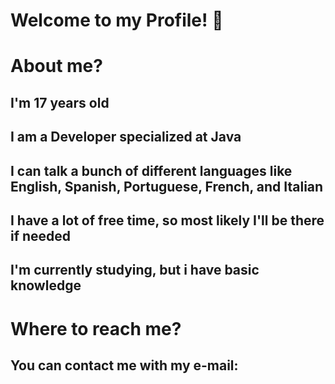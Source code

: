 # Welcome to my Profile! 👋

# About me?
## I'm 17 years old
## I am a Developer specialized at Java
## I can talk a bunch of different languages like English, Spanish, Portuguese, French, and Italian
## I have a lot of free time, so most likely I'll be there if needed
## I'm currently studying, but i have basic knowledge

# Where to reach me?
## You can contact me with my e-mail: 
<!--
**DevLuchou/DevLuchou** is a ✨ _special_ ✨ repository because its `README.md` (this file) appears on your GitHub profile.

Here are some ideas to get you started:

- 🔭 I’m currently working on ...
- 🌱 I’m currently learning ...
- 👯 I’m looking to collaborate on ...
- 🤔 I’m looking for help with ...
- 💬 Ask me about ...
- 📫 How to reach me: ...
- 😄 Pronouns: ...
- ⚡ Fun fact: ...
-->

